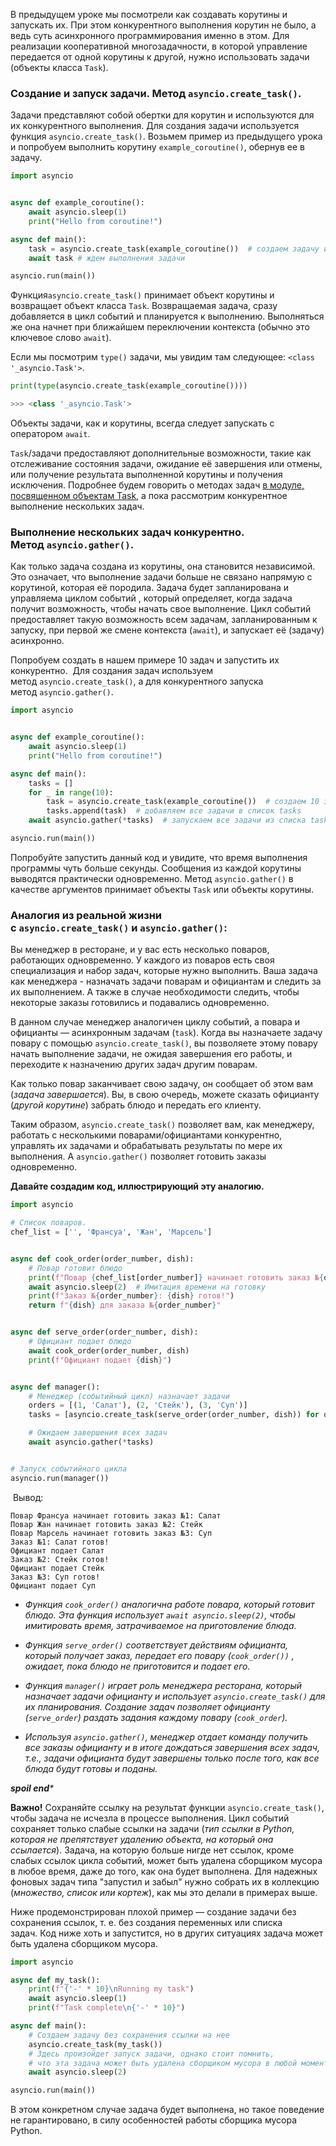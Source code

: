 В предыдущем уроке мы посмотрели как создавать корутины и запускать их. При этом конкурентного выполнения корутин не было, а ведь суть асинхронного программирования именно в этом. Для реализации кооперативной многозадачности, в которой управление передается от одной корутины к другой, нужно использовать задачи (объекты класса `Task`).

### Создание и запуск задачи. Метод `asyncio.create_task()`.

Задачи представляют собой обертки для корутин и используются для их конкурентного выполнения. Для создания задачи используется функция `asyncio.create_task()`. Возьмем пример из предыдущего урока и попробуем выполнить корутину `example_coroutine()`, обернув ее в задачу. 

```python
import asyncio


async def example_coroutine():
    await asyncio.sleep(1) 
    print("Hello from coroutine!")

async def main():
    task = asyncio.create_task(example_coroutine())  # создаем задачу из корутины example_coroutine()
    await task # ждем выполнения задачи

asyncio.run(main())
```

Функция`asyncio.create_task()` принимает объект корутины и возвращает объект класса `Task`. Возвращаемая задача, сразу добавляется в цикл событий и планируется к выполнению. Выполняться же она начнет при ближайшем переключении контекста (обычно это ключевое слово `await`).

Если мы посмотрим `type()` задачи, мы увидим там следующее: `<class '_asyncio.Task'>`.

```python
print(type(asyncio.create_task(example_coroutine())))

>>> <class '_asyncio.Task'>
```

Объекты задачи, как и корутины, всегда следует запускать с оператором `await`.

`Task`/задачи предоставляют дополнительные возможности, такие как отслеживание состояния задачи, ожидание её завершения или отмены, или получение результата выполненной корутины и получения исключения. Подробнее будем говорить о методах задач [в модуле, посвященном объектам Task](https://stepik.org/lesson/933724/step/1?unit=939623), а пока рассмотрим конкурентное выполнение нескольких задач. 

### Выполнение нескольких задач конкурентно. Метод `asyncio.gather()`.

Как только задача создана из корутины, она становится независимой. Это означает, что выполнение задачи больше не связано напрямую с корутиной, которая её породила. Задача будет запланирована и управляема циклом событий , который определяет, когда задача получит возможность, чтобы начать свое выполнение. Цикл событий предоставляет такую возможность всем задачам, запланированным к запуску, при первой же смене контекста (`await`), и запускает её (задачу) асинхронно.

Попробуем создать в нашем примере 10 задач и запустить их конкурентно.  Для создания задач используем метод `asyncio.create_task()`, а для конкурентного запуска метод `asyncio.gather()`.

```python
import asyncio


async def example_coroutine():
    await asyncio.sleep(1)
    print("Hello from coroutine!")

async def main():
    tasks = []
    for _ in range(10):
        task = asyncio.create_task(example_coroutine())  # создаем 10 задач
        tasks.append(task)  # добавляем все задачи в список tasks
    await asyncio.gather(*tasks)  # запускаем все задачи из списка tasks

asyncio.run(main())
```

Попробуйте запустить данный код и увидите, что время выполнения программы чуть больше секунды. Сообщения из каждой корутины выводятся практически одновременно. Метод `asyncio.gather()` в качестве аргументов принимает объекты `Task` или объекты корутины. 

### Аналогия из реальной жизни с `asyncio.create_task()` и `asyncio.gather()`:

Вы менеджер в ресторане, и у вас есть несколько поваров, работающих одновременно. У каждого из поваров есть своя специализация и набор задач, которые нужно выполнить. Ваша задача как менеджера - назначать задачи поварам и официантам и следить за их выполнением. А также в случае необходимости следить, чтобы некоторые заказы готовились и подавались одновременно.   

В данном случае менеджер аналогичен циклу событий, а повара и официанты — асинхронным задачам (`task`). Когда вы назначаете задачу повару с помощью `asyncio.create_task()`, вы позволяете этому повару начать выполнение задачи, не ожидая завершения его работы, и переходите к назначению других задач другим поварам.

Как только повар заканчивает свою задачу, он сообщает об этом вам (_задача завершается_). Вы, в свою очередь, можете сказать официанту (_другой корутине_) забрать блюдо и передать его клиенту. 

Таким образом, `asyncio.create_task()` позволяет вам, как менеджеру, работать с несколькими поварами/официантами конкурентно, управлять их задачами и обрабатывать результаты по мере их выполнения. А `asyncio.gather()` позволяет готовить заказы одновременно.

**Давайте создадим код, иллюстрирующий эту аналогию.**

```python
import asyncio

# Список поваров.
chef_list = ['', 'Франсуа', 'Жан', 'Марсель']


async def cook_order(order_number, dish):
    # Повар готовит блюдо
    print(f"Повар {chef_list[order_number]} начинает готовить заказ №{order_number}: {dish}")
    await asyncio.sleep(2)  # Имитация времени на готовку
    print(f"Заказ №{order_number}: {dish} готов!")
    return f"{dish} для заказа №{order_number}"


async def serve_order(order_number, dish):
    # Официант подает блюдо
    await cook_order(order_number, dish)
    print(f"Официант подает {dish}")


async def manager():
    # Менеджер (событийный цикл) назначает задачи
    orders = [(1, 'Салат'), (2, 'Стейк'), (3, 'Суп')]
    tasks = [asyncio.create_task(serve_order(order_number, dish)) for order_number, dish in orders]

    # Ожидаем завершения всех задач
    await asyncio.gather(*tasks)


# Запуск событийного цикла
asyncio.run(manager())
```

 Вывод:

```undefined
Повар Франсуа начинает готовить заказ №1: Салат
Повар Жан начинает готовить заказ №2: Стейк
Повар Марсель начинает готовить заказ №3: Суп
Заказ №1: Салат готов!
Официант подает Салат
Заказ №2: Стейк готов!
Официант подает Стейк
Заказ №3: Суп готов!
Официант подает Суп
```

- _Функция `cook_order()` аналогична работе повара, который готовит блюдо. Эта функция использует `await asyncio.sleep(2)`, чтобы имитировать время, затрачиваемое на приготовление блюда._
    
- _Функция `serve_order()` соответствует действиям официанта, который получает заказ, передает его повару (`cook_order())` , ожидает, пока блюдо не приготовится и подает его._
    
- _Функция `manager()` играет роль менеджера ресторана, который назначает задачи официанту и использует `asyncio.create_task()` для их планирования. Создание задач позволяет официанту (`serve_order`) раздать задания каждому повару (`cook_order`)._
    
- _Используя `asyncio.gather()`, менеджер отдает команду получить все заказы официанту и в итоге дождаться завершения всех задач, т.е., задачи официанта будут завершены только после того, как все блюда будут готовы и поданы._ 
    

_************spoil end*************_

**Важно!** Сохраняйте ссылку на результат функции `asyncio.create_task()`, чтобы задача не исчезла в процессе выполнения. Цикл событий сохраняет только слабые ссылки на задачи (_тип ссылки в Python, которая не препятствует удалению объекта, на который она ссылается_). Задача, на которую больше нигде нет ссылок, кроме слабых ссылок цикла событий, может быть удалена сборщиком мусора в любое время, даже до того, как она будет выполнена. Для надежных фоновых задач типа "запустил и забыл" нужно собрать их в коллекцию (_множество, список или кортеж_), как мы это делали в примерах выше.

Ниже продемонстрирован плохой пример — создание задачи без сохранения ссылок, т. е. без создания переменных или списка задач. Код ниже хоть и запустится, но в других ситуациях задача может быть удалена сборщиком мусора.

```python
import asyncio

async def my_task():
    print(f"{'-' * 10}\nRunning my task")
    await asyncio.sleep(1)
    print(f"Task complete\n{'-' * 10}")

async def main():
    # Создаем задачу без сохранения ссылки на нее
    asyncio.create_task(my_task())
    # Здесь произойдет запуск задачи, однако стоит помнить,
    # что эта задача может быть удалена сборщиком мусора в любой момент.
    await asyncio.sleep(2)

asyncio.run(main())
```

В этом конкретном случае задача будет выполнена, но такое поведение не гарантировано, в силу особенностей работы сборщика мусора Python.